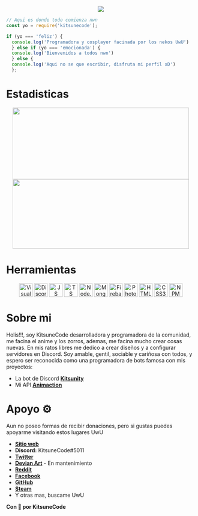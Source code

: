 <p align="center">
    <img src="https://raw.githubusercontent.com/KitsuneCode/KitsuneCode/main/img/KitsuneCodeIcon.gif">
</p>

```js
// Aqui es donde todo comienza nwn
const yo = require('kitsunecode');

if (yo === 'feliz') {
  console.log('Programadora y cosplayer facinada por los nekos UwU')
  } else if (yo === 'emocionada') {
  console.log('Bienvenidos a todos nwn')
  } else {
  console.log('Aqui no se que escribir, disfruta mi perfil xD')
  };
```
# Estadisticas
<p align="center">
    <a style="text-decoration: none;" href="https://kitsunecode.glitch.me">
        <img width=470 height=190 align="center" src="https://github-readme-stats.vercel.app/api?username=KitsuneCode&theme=maroongold&show_icons=true&bg_color=0D1117&hide_border=true&locale=es&custom_title=Mis%20estadisticas%20UwU" />
    </a>
    <a href="https://kitsunecode.glitch.me">
        <img width=470 height=185 align="center" src="https://github-readme-stats.vercel.app/api/top-langs/?username=KitsuneCode&theme=maroongold&layout=compact&bg_color=0D1117&hide_border=true&custom_title=Mis%20lenguajes%20UwU" />
    </a>
</p>

# Herramientas
<p align="center">
    <img align="center" alt="Visual Studio Code" width="36px" src="https://i.imgur.com/LwSdAlE.png" />
    <img align="center" alt="Discord.js" width="36px" src="https://i.imgur.com/SI1DZf3.png" />
    <img align="center" alt="JS" width="36px" src="https://i.imgur.com/3u1wzwE.png" />
    <img align="center" alt="TS" width="36px" src="https://i.imgur.com/vSgFULR.png" />
    <img align="center" alt="Node.js" width="36px" src="https://cdn.iconscout.com/icon/free/png-512/node-js-1-1174935.png" /> 
    <img align="center" alt="MongoDB" width="36px" src="https://lesliezarate.github.io/Portafolio/static/iconos/mongo.png" />
    <img align="center" alt="Firebase" width="36px" src="https://i.imgur.com/1RVXvxS.png" /> 
    <img align="center" alt="Photoshop" width="36px" src="https://upload.wikimedia.org/wikipedia/commons/thumb/a/af/Adobe_Photoshop_CC_icon.svg/2101px-Adobe_Photoshop_CC_icon.svg.png" />
    <img align="center" alt="HTML5" width="36px" src="https://image.flaticon.com/icons/png/512/1216/1216733.png" />
    <img align="center" alt="CSS3" width="36px" src="https://w7.pngwing.com/pngs/241/797/png-transparent-cascading-style-sheets-css3-javascript-logo-world-wide-web-blue-angle-text-thumbnail.png" />
    <img align="center" alt="NPM" width="36px" src="https://seekicon.com/free-icon-download/npm_5.svg" /> <br />
</p>

# Sobre mi
Holis!!!, soy KitsuneCode desarrolladora y programadora de la comunidad, me facina el anime y los zorros, ademas, me facina mucho crear cosas nuevas.
En mis ratos libres me dedico a crear diseños y a configurar servidores en Discord. Soy amable, gentil, sociable y cariñosa con todos, y espero ser reconocida como una programadora de bots famosa con mis proyectos:
- La bot de Discord **[Kitsunity](https://github.com/KitsuneCode/Osakana)**
- Mi API **[Animaction](https://github.com/KitsuneCode/animaction)**

# Apoyo ⚙
Aun no poseo formas de recibir donaciones, pero si gustas puedes apoyarme visitando estos lugares UwU
- **[Sitio web](https://kitsunecode.glitch.me)**
- **Discord:** KitsuneCode#5011
- **[Twitter](https://twitter.com/KitsuneCode)**
- **[Devian Art]()** - En mantenimiento
- **[Reddit]()**
- **[Facebook]()**
- **[GitHub](https://github.com/KitsuneCode)**
- **[Steam]()**
- Y otras mas, buscame UwU

**Con 🧡 por KitsuneCode**
<!--
**KitsuneCode/KitsuneCode** is a ✨ _special_ ✨ repository because its `README.md` (this file) appears on your GitHub profile.

Here are some ideas to get you started:

- 🔭 I’m currently working on ...
- 🌱 I’m currently learning ...
- 👯 I’m looking to collaborate on ...
- 🤔 I’m looking for help with ...
- 💬 Ask me about ...
- 📫 How to reach me: ...
- 😄 Pronouns: ...
- ⚡ Fun fact: ...
-->

